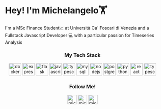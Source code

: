 # Hey! I'm Michelangelo🏋️

I'm a MSc Finance Student📈 at Università Ca' Foscari di Venezia and a Fullstack Javascript Developer 💻 with a particular passion for Timeseries Analysis

<h3 align="center">My Tech Stack</h3>
<p align="center"><img src="https://devicons.github.io/devicon/devicon.git/icons/docker/docker-original-wordmark.svg" alt="docker" width="40" height="40"/> <img src="https://devicons.github.io/devicon/devicon.git/icons/express/express-original-wordmark.svg" alt="express" width="40" height="40"/> <img src="https://www.vectorlogo.zone/logos/pocoo_flask/pocoo_flask-icon.svg" alt="flask" width="40" height="40"/> <img src="https://devicons.github.io/devicon/devicon.git/icons/javascript/javascript-original.svg" alt="javascript" width="40" height="40"/> <img src="https://seeklogo.com/images/M/matlab-logo-AE6C96A5DD-seeklogo.com.png" alt="typescript" width="40" height="40"/> <img src="https://devicons.github.io/devicon/devicon.git/icons/mysql/mysql-original-wordmark.svg" alt="mysql" width="40" height="40"/> <img src="https://devicons.github.io/devicon/devicon.git/icons/nodejs/nodejs-original-wordmark.svg" alt="nodejs" width="40" height="40"/> <img src="https://devicons.github.io/devicon/devicon.git/icons/postgresql/postgresql-original-wordmark.svg" alt="postgresql" width="40" height="40"/> <img src="https://devicons.github.io/devicon/devicon.git/icons/python/python-original.svg" alt="python" width="40" height="40"/> <img src="https://devicons.github.io/devicon/devicon.git/icons/react/react-original-wordmark.svg" alt="react" width="40" height="40"/> <img src="https://devicons.github.io/devicon/devicon.git/icons/typescript/typescript-original.svg" alt="typescript" width="40" height="40"/></p>

<h3 align="center">Follow Me!</h3>
<p align="center">
<a href="https://linkedin.com/in/michelangelodefrancesco" target="blank"><img align="center" src="https://cdn.jsdelivr.net/npm/simple-icons@3.0.1/icons/linkedin.svg" alt="michelangelodefrancesco" height="30" width="30" /></a>
<a href="https://fb.com/michelangelo.defrancesco" target="blank"><img align="center" src="https://cdn.jsdelivr.net/npm/simple-icons@3.0.1/icons/facebook.svg" alt="michelangelo.defrancesco" height="30" width="30" /></a>
<a href="https://instagram.com/michelangelo.df" target="blank"><img align="center" src="https://cdn.jsdelivr.net/npm/simple-icons@3.0.1/icons/instagram.svg" alt="michelangelo.df" height="30" width="30" /></a>
</p>
